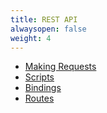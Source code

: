 ```yaml
---
title: REST API
alwaysopen: false
weight: 4
---
```


- [Making Requests](/tooling/api/requests)
- [Scripts](/tooling/api/scripts)
- [Bindings](/tooling/api/bindings)
- [Routes](/tooling/api/routes)

